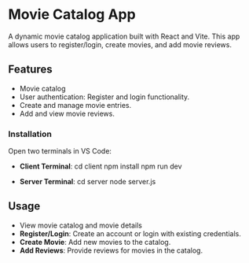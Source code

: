 # Movie Catalog App

A dynamic movie catalog application built with React and Vite. This app allows users to register/login, create movies, and add movie reviews.

## Features
- Movie catalog
- User authentication: Register and login functionality.
- Create and manage movie entries.
- Add and view movie reviews.

### Installation
 Open two terminals in VS Code:
   - **Client Terminal**:
     cd client
     npm install
     npm run dev

   - **Server Terminal**:
     cd server
     node server.js

## Usage
- View movie catalog and movie details
- **Register/Login**: Create an account or login with existing credentials.
- **Create Movie**: Add new movies to the catalog.
- **Add Reviews**: Provide reviews for movies in the catalog.
